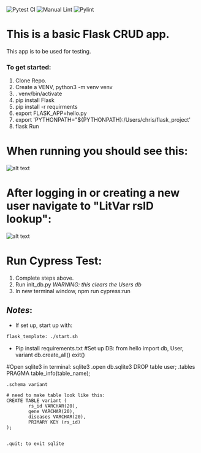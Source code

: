 ![Pytest CI](https://github.com/cjvillar/flask_template/actions/workflows/ci_tests.yml/badge.svg)
![Manual Lint](https://github.com/cjvillar/flask_template/actions/workflows/main.yml/badge.svg)
![Pylint](https://github.com/cjvillar/flask_template/actions/workflows/pylint.yml/badge.svg)

# This is a basic Flask CRUD app.

This app is to be used for testing. 

### To get started:
1. Clone Repo.
2. Create a VENV, python3 -m venv venv
3. . venv/bin/activate
4. pip install Flask
5. pip install -r requirments
6. export FLASK_APP=hello.py
7. export 'PYTHONPATH="${PYTHONPATH}:/Users/chris/flask_project'
8. flask Run

# When running you should see this:
![alt text](https://github.com/cjvillar/flask_template/blob/master/images/log_in.png "Log In Page")

# After logging in or creating a new user navigate to "LitVar rsID lookup":
![alt text](https://github.com/cjvillar/flask_template/blob/master/images/RSID_PAGE.png "rsID page")


# Run Cypress Test:
1. Complete steps above. 
2. Run init_db.py *WARNING: this clears the Users db* 
4. In new terminal window, npm run cypress:run



## *Notes*:
- If set up, start up with:
```bash
flask_template: ./start.sh

```

- Pip install requirements.txt
#Set up DB:
from hello import db, User, variant
db.create_all()
exit()

#Open sqlite3 in terminal:
sqlite3
.open db.sqlite3
 DROP table user;
 .tables
PRAGMA table_info(table_name);
```
.schema variant

# need to make table look like this:
CREATE TABLE variant (
        rs_id VARCHAR(20), 
        gene VARCHAR(20), 
        diseases VARCHAR(20), 
        PRIMARY KEY (rs_id)     
);


.quit; to exit sqlite
```
